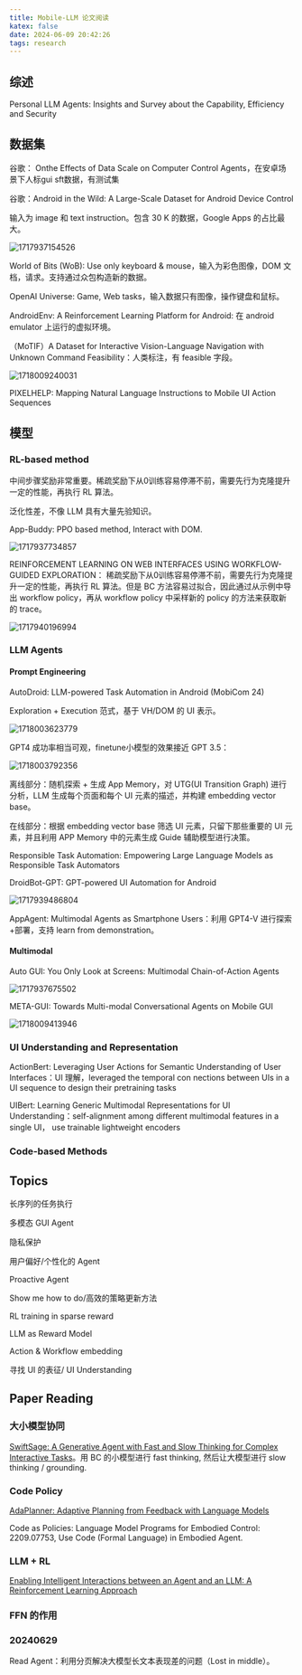 ```yaml
---
title: Mobile-LLM 论文阅读
katex: false
date: 2024-06-09 20:42:26
tags: research
---
```

## 综述

Personal LLM Agents: Insights and Survey about the Capability, Efficiency and Security

## 数据集

谷歌： Onthe Effects of Data Scale on Computer Control Agents，在安卓场景下人标gui sft数据，有测试集

谷歌：Android in the Wild: A Large-Scale Dataset for Android Device Control

输入为 image 和 text instruction。包含 30 K 的数据，Google Apps 的占比最大。

![1717937154526](../images/Mobile-LLM/1717937154526.png)

World of Bits (WoB): Use only keyboard & mouse，输入为彩色图像，DOM 文档，请求。支持通过众包构造新的数据。

OpenAI Universe: Game, Web tasks，输入数据只有图像，操作键盘和鼠标。

AndroidEnv: A Reinforcement Learning Platform for Android: 在 android emulator 上运行的虚拟环境。

（MoTIF）A Dataset for Interactive Vision-Language Navigation with Unknown Command Feasibility：人类标注，有 feasible 字段。

![1718009240031](../images/Mobile-LLM/1718009240031.png)

PIXELHELP: Mapping Natural Language Instructions to Mobile UI Action Sequences

## 模型

### RL-based method

中间步骤奖励非常重要。稀疏奖励下从0训练容易停滞不前，需要先行为克隆提升一定的性能，再执行 RL 算法。

泛化性差，不像 LLM 具有大量先验知识。

App-Buddy:  PPO based method, Interact with DOM.

![1717937734857](../images/Mobile-LLM/1717937734857.png)

REINFORCEMENT LEARNING ON WEB INTERFACES USING WORKFLOW-GUIDED EXPLORATION： 稀疏奖励下从0训练容易停滞不前，需要先行为克隆提升一定的性能，再执行 RL 算法。但是 BC 方法容易过拟合，因此通过从示例中导出 workflow policy，再从 workflow policy 中采样新的 policy 的方法来获取新的 trace。

![1717940196994](../images/Mobile-LLM/1717940196994.png)

### LLM Agents

#### Prompt Engineering

AutoDroid: LLM-powered Task Automation in Android (MobiCom 24)

Exploration + Execution 范式，基于 VH/DOM 的 UI 表示。

![1718003623779](../images/Mobile-LLM/1718003623779.png)

GPT4 成功率相当可观，finetune小模型的效果接近 GPT 3.5：

![1718003792356](../images/Mobile-LLM/1718003792356.png)

离线部分：随机探索 + 生成 App Memory，对 UTG(UI Transition Graph) 进行分析，LLM 生成每个页面和每个 UI 元素的描述，并构建 embedding vector base。

在线部分：根据 embedding vector base 筛选 UI 元素，只留下那些重要的 UI 元素，并且利用 APP Memory 中的元素生成 Guide 辅助模型进行决策。

Responsible Task Automation: Empowering Large Language Models as Responsible Task Automators

DroidBot-GPT: GPT-powered UI Automation for Android

![1717939486804](../images/Mobile-LLM/1717939486804.png)

AppAgent: Multimodal Agents as Smartphone Users：利用 GPT4-V 进行探索+部署，支持 learn from demonstration。

#### Multimodal

Auto GUI: You Only Look at Screens: Multimodal Chain-of-Action Agents

![1717937675502](../images/Mobile-LLM/1717937675502.png)

META-GUI: Towards Multi-modal Conversational Agents on Mobile GUI

![1718009413946](../images/Mobile-LLM/1718009413946.png)

### UI Understanding and Representation

ActionBert: Leveraging User Actions for Semantic Understanding of User Interfaces：UI 理解，leveraged the temporal con
nections between UIs in a UI sequence to design their pretraining tasks

UIBert: Learning Generic Multimodal Representations for UI Understanding：self-alignment among different multimodal features in a single UI， use trainable lightweight encoders

### Code-based Methods

## Topics

长序列的任务执行

多模态 GUI Agent

隐私保护

用户偏好/个性化的 Agent

Proactive Agent

Show me how to do/高效的策略更新方法

RL training in sparse reward

LLM as Reward Model

Action & Workflow embedding

寻找 UI 的表征/ UI Understanding

## Paper Reading

### 大小模型协同

[SwiftSage: A Generative Agent with Fast and Slow Thinking for Complex Interactive Tasks](https://arxiv.org/pdf/2305.17390)。用 BC 的小模型进行 fast thinking, 然后让大模型进行 slow thinking / grounding.

### Code Policy

[AdaPlanner: Adaptive Planning from Feedback with Language Models](https://arxiv.org/pdf/2305.16653)

Code as Policies: Language Model Programs for Embodied Control: 2209.07753, Use Code (Formal Language) in Embodied Agent.

### LLM + RL

[Enabling Intelligent Interactions between an Agent and an LLM: A Reinforcement Learning Approach](https://arxiv.org/pdf/2306.03604)

### FFN 的作用

### 20240629

Read Agent：利用分页解决大模型长文本表现差的问题（Lost in middle）。
